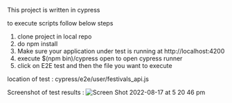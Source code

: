 This project is written in cypress

to execute scripts follow below steps

1. clone project in local repo
2. do npm install
3. Make sure your application under test is running at http://localhost:4200
4. execute $(npm bin)/cypress open to open cypress runner
5. click on E2E test and then the file you want to execute 



location of test : cypress/e2e/user/festivals_api.js 

Screenshot of test results :
![Screen Shot 2022-08-17 at 5 20 46 pm](https://user-images.githubusercontent.com/45906592/185058893-d3e5ad01-ca9c-43b0-8ec0-4d497276ff70.png)
